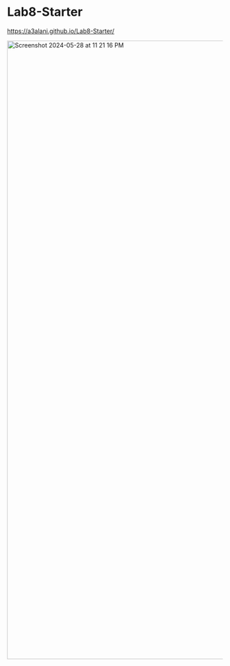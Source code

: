 # Lab8-Starter

https://a3alani.github.io/Lab8-Starter/


<img width="1440" alt="Screenshot 2024-05-28 at 11 21 16 PM" src="https://github.com/a3alani/Lab8-Starter/assets/103146838/e6bd2fff-0078-438d-b080-324c14844f1b">
